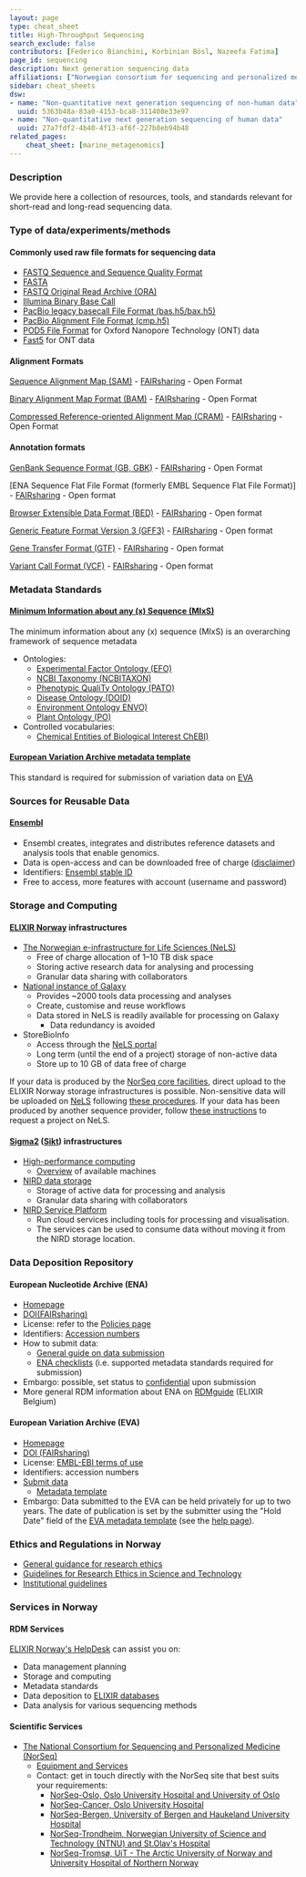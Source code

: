 ```yaml
---
layout: page
type: cheat_sheet
title: High-Throughput Sequencing
search_exclude: false
contributors: [Federico Bianchini, Korbinian Bösl, Nazeefa Fatima]
page_id: sequencing
description: Next generation sequencing data
affiliations: ["Norwegian consortium for sequencing and personalized medicine (NorSeq)"]
sidebar: cheat_sheets
dsw:
- name: "Non-quantitative next generation sequencing of non-human data"
  uuid: 5363b48a-83a0-4153-bca8-311408e33e97
- name: "Non-quantitative next generation sequencing of human data"
  uuid: 27a7fdf2-4b40-4f13-af6f-227b8eb94b48
related_pages:
    cheat_sheet: [marine_metagenomics]  
---
```


### Description
We provide here a collection of resources, tools, and standards relevant for short-read and long-read sequencing data.

### Type of data/experiments/methods
<!---When mentioning file format, it would be useful to mention format type -->

#### Commonly used raw file formats for sequencing data
- [FASTQ Sequence and Sequence Quality Format](https://doi.org/10.25504/FAIRsharing.r2ts5t)
- [FASTA](https://fairsharing.org/FAIRsharing.rz4vfg)
- [FASTQ Original Read Archive (ORA)](https://support-docs.illumina.com/SW/ORA_Format_Specification/Content/SW/ORA/ORAFormatSpecification.htm)
- [Illumina Binary Base Call](https://www.illumina.com/informatics/sequencing-data-analysis/sequence-file-formats.html)
- [PacBio legacy basecall File Format (bas.h5/bax.h5)](http://files.pacb.com/software/instrument/2.0.0/bas.h5%20Reference%20Guide.pdf)
- [PacBio Alignment File Format (cmp.h5)](https://pacbiofileformats.readthedocs.io/en/11.0/legacy/CmpH5Spec.html)
- [POD5 File Format](https://github.com/nanoporetech/pod5-file-format) for Oxford Nanopore Technology (ONT) data
- [Fast5](https://bioinformatics.cvr.ac.uk/exploring-the-fast5-format/) for ONT data

#### Alignment Formats
[Sequence Alignment Map
(SAM)](http://samtools.github.io/hts-specs/SAMv1.pdf)
	- [FAIRsharing](https://fairsharing.org/FAIRsharing.k97xzh)
	- Open Format

[Binary Alignment Map Format
(BAM)](https://genome.ucsc.edu/FAQ/FAQformat.html#format1)
	- [FAIRsharing](https://fairsharing.org/FAIRsharing.hza1ec)
 	- Open Format

[Compressed Reference-oriented Alignment Map (CRAM)](https://www.sanger.ac.uk/tool/cram/)
	- [FAIRsharing](https://fairsharing.org/FAIRsharing.f846bd)
	- Open Format

#### Annotation formats
[GenBank Sequence Format (GB, GBK)](https://www.ncbi.nlm.nih.gov/Sitemap/samplerecord.html)
	- [FAIRsharing](https://fairsharing.org/FAIRsharing.rg2vmt)
	- Open Format

[ENA Sequence Flat File Format (formerly EMBL Sequence Flat File Format)]
	- [FAIRsharing](https://fairsharing.org/FAIRsharing.q9nh66)
	- Open format

[Browser Extensible Data Format (BED)](http://genome.cse.ucsc.edu/FAQ/FAQformat.html#format1)
	- [FAIRsharing](https://fairsharing.org/FAIRsharing.mwmbpq)
	- Open format

[Generic Feature Format Version 3 (GFF3)](https://github.com/The-Sequence-Ontology/Specifications/blob/master/gff3.md)
	- [FAIRsharing](https://doi.org/10.25504/FAIRsharing.dnk0f6)
	- Open format

[Gene Transfer Format (GTF)](http://mblab.wustl.edu/GTF22.html)
	- [FAIRsharing](https://doi.org/10.25504/FAIRsharing.sggb1n)
	- Open format

[Variant Call Format (VCF)](https://samtools.github.io/hts-specs/VCFv4.3.pdf)
	- [FAIRsharing](https://doi.org/10.25504/FAIRsharing.cfzz0h)
	- Open format

### Metadata Standards
#### [Minimum Information about any (x) Sequence (MIxS)](https://doi.org/10.25504/FAIRsharing.9aa0zp)
The minimum information about any (x) sequence (MIxS) is an overarching framework of sequence metadata
- Ontologies:
  - [Experimental Factor Ontology (EFO)](https://doi.org/10.25504/FAIRsharing.1gr4tz)
  - [NCBI Taxonomy (NCBITAXON)](https://doi.org/10.25504/FAIRsharing.fj07xj)
  - [Phenotypic QualiTy Ontology (PATO)](https://doi.org/10.25504/FAIRsharing.ezwdhz)
  - [Disease Ontology (DOID)](https://doi.org/10.25504/FAIRsharing.8b6wfq)
  - [Environment Ontology ENVO)](https://doi.org/10.25504/FAIRsharing.azqskx)
  - [Plant Ontology (PO)](https://doi.org/10.25504/FAIRsharing.3ngg40)
- Controlled vocabularies:
  - [Chemical Entities of Biological Interest ChEBI)](https://doi.org/10.25504/FAIRsharing.62qk8w)

#### [European Variation Archive metadata template](https://www.ebi.ac.uk/eva/files/EVA_Submission_template.V1.1.4.xlsx)
This standard is required for submission of variation data on [EVA](https://www.ebi.ac.uk/eva/)

### Sources for Reusable Data
#### [Ensembl](https://doi.org/10.25504/FAIRsharing.fx0mw7)
- Ensembl creates, integrates and distributes reference datasets and analysis tools that enable genomics.
- Data is open-access and can be downloaded free of charge ([disclaimer](https://www.ensembl.org/info/about/legal/index.html))
- Identifiers: [Ensembl stable ID](https://www.ensembl.org/Help/Faq?id=488)
- Free to access, more features with account (username and password)

### Storage and Computing
#### [ELIXIR Norway](https://elixir.no) infrastructures
- [The Norwegian e-infrastructure for Life Sciences (NeLS)](https://nels.bioinfo.no)
  - Free of charge allocation of 1–10 TB disk space
  - Storing active research data for analysing and processing
  - Granular data sharing with collaborators
- [National instance of Galaxy](https://usegalaxy.no/)
  - Provides ~2000 tools data processing and analyses
  - Create, customise and reuse workflows
  - Data stored in NeLS is readily available for processing on Galaxy
    - Data redundancy is avoided
- StoreBioInfo
  - Access through the [NeLS portal]((https://nels.bioinfo.no))
  - Long term (until the end of a project) storage of non-active data
  - Store up to 10 GB of data free of charge

If your data is produced by the [NorSeq core facilities](https://www.norseq.org/),
direct upload to the ELIXIR Norway storage infrastructures is possible. Non-sensitive data
will be uploaded on [NeLS](https://nels.bioinfo.no) following
[these procedures](https://elixir.no/Services-bak/data_produced_NorSeq).
If your data has been produced by another sequence provider,
follow [these instructions](https://elixir.no/Services-bak/non-norseq-data) to request a project on NeLS.
#### [Sigma2](https://www.sigma2.no/) ([Sikt](https://sikt.no/)) infrastructures
- [High-performance computing](https://www.sigma2.no/high-performance-computing)
  - [Overview](https://documentation.sigma2.no/hpc_machines/hardware_overview.html) of available machines
- [NIRD data storage](https://www.sigma2.no/data-storage)
  - Storage of active data for processing and analysis
  - Granular data sharing with collaborators
- [NIRD Service Platform](https://www.sigma2.no/nird-service-platform)
  - Run cloud services including tools for processing and visualisation.
  - The services can be used to consume data without moving it from the NIRD storage location.

### Data Deposition Repository
#### European Nucleotide Archive (ENA)
- [Homepage](https://www.ebi.ac.uk/ena/browser/)
- [DOI(FAIRsharing)](https://doi.org/10.25504/FAIRsharing.dj8nt8)
- License: refer to the [Policies page](https://www.ebi.ac.uk/ena/browser/about/policies)
- Identifiers: [Accession numbers](https://ena-docs.readthedocs.io/en/latest/submit/general-guide/accessions.html)
- How to submit data:
  - [General guide on data submission](https://ena-docs.readthedocs.io/en/latest/submit/general-guide.html)
  - [ENA checklists](https://www.ebi.ac.uk/ena/browser/checklists) (i.e. supported metadata standards required for submission)
- Embargo: possible, set status to [confidential](https://ena-docs.readthedocs.io/en/latest/faq/release/data-availability-policy.html?highlight=confidential) upon submission
- More general RDM information about ENA on [RDMguide](https://rdm.elixir-belgium.org/ena) (ELIXIR Belgium)

#### European Variation Archive (EVA)
- [Homepage](https://www.ebi.ac.uk/eva/)
- [DOI (FAIRsharing)](https://doi.org/10.25504/FAIRsharing.6824pv)
- License: [EMBL-EBI terms of use](https://www.ebi.ac.uk/about/terms-of-use)
- Identifiers: accession numbers
- [Submit data](https://www.ebi.ac.uk/eva/?Submit-Data)
  - [Metadata template](https://www.ebi.ac.uk/eva/files/EVA_Submission_template.V1.1.4.xlsx)
- Embargo: Data submitted to the EVA can be held privately for up to two years.
The date of publication is set by the submitter using the "Hold Date" field of the
[EVA metadata template](https://www.ebi.ac.uk/eva/files/EVA_Submission_template.V1.1.4.xlsx)
  (see the [help page](https://www.ebi.ac.uk/eva/?Help#submitted-data-held-privately)).

### Ethics and Regulations in Norway
<!--Add information about laws and policies in Norway for relevant data types-->
- [General guidance for research ethics](https://www.forskningsetikk.no/en/guidelines/general-guidelines/)
- [Guidelines for Research Ethics in Science and Technology](
https://www.forskningsetikk.no/en/guidelines/science-and-technology/guidelines-for-research-ethics-in-science-and-technology/)
- [Institutional guidelines](https://rdmkit.elixir-europe.org/no_resources#institutional-policies-on-research-data)

### Services in Norway
<!--Add one line description-->

#### RDM Services
[ELIXIR Norway's HelpDesk](https://elixir.no/helpdesk) can assist you on:
  - Data management planning
  - Storage and computing
  - Metadata standards
  - Data deposition to [ELIXIR databases](https://elixir-europe.org/platforms/data/elixir-deposition-databases)
  - Data analysis for various sequencing methods

#### Scientific Services
- [The National Consortium for Sequencing and Personalized Medicine (NorSeq)](https://www.norseq.org/)
  - [Equipment and Services](https://www.norseq.org/services/)
  - Contact: get in touch directly with the NorSeq site that best suits your requirements:
    - [NorSeq-Oslo, Oslo University Hospital and University of Oslo](https://www.sequencing.uio.no/)
    - [NorSeq-Cancer, Oslo University Hospital](http://oslo.genomics.no/)
    - [NorSeq-Bergen, University of Bergen and Haukeland University Hospital](https://www.uib.no/en/clin2/genomics)
    - [NorSeq-Trondheim, Norwegian University of Science and Technology (NTNU) and St.Olav's Hospital](https://www.ntnu.edu/mh/gcf)
    - [NorSeq-Tromsø, UiT - The Arctic University of Norway and University Hospital of Northern Norway](https://uit.no/prosjekter/prosjekt?p_document_id=468291)
